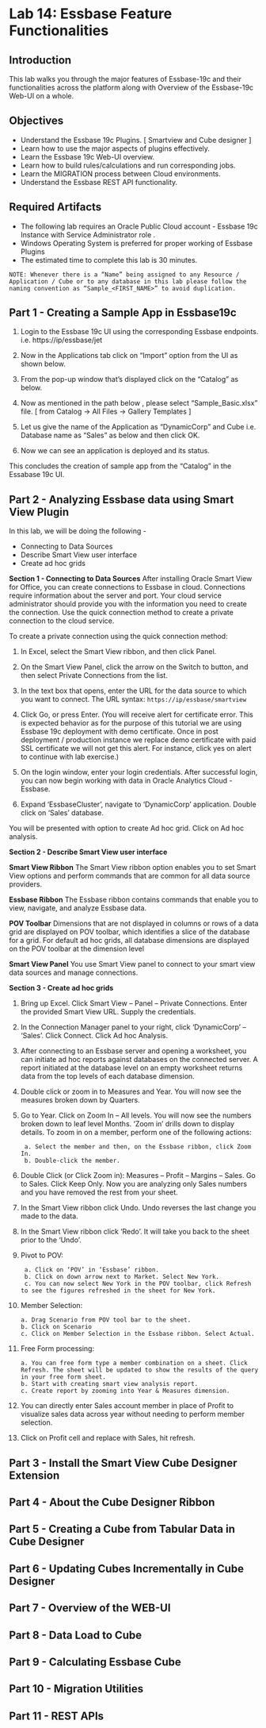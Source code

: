 # Lab 14: Essbase Feature Functionalities

## Introduction

This lab walks you through the major features of Essbase-19c and their functionalities across the platform along with Overview of the Essbase-19c Web-UI on a whole.

## Objectives

*	Understand the Essbase 19c Plugins. [ Smartview and Cube designer ]
*	Learn how to use the major aspects of plugins effectively.
*	Learn the Essbase 19c Web-UI overview.
*	Learn how to build rules/calculations and run corresponding jobs.
*	Learn the MIGRATION process between Cloud environments.
*	Understand the Essbase REST API functionality.

## Required Artifacts

*	The following lab requires an Oracle Public Cloud account - Essbase 19c Instance with Service Administrator role .
*	Windows Operating System is preferred for proper working of Essbase Plugins
*	The estimated time to complete this lab is 30 minutes. 

`NOTE: Whenever there is a “Name” being assigned to any Resource / Application / Cube or to any database in this lab please follow the naming convention as “Sample_<FIRST_NAME>” to avoid duplication.`

## Part 1 - Creating a Sample App in Essbase19c

1.	Login to the Essbase 19c UI using the corresponding Essbase endpoints. i.e. https://ip/essbase/jet

2.	Now in the Applications tab click on “Import” option from the UI as shown below.

3.	 From the pop-up window that’s displayed click on the “Catalog” as below.

4.	Now as mentioned in the path below , please select “Sample_Basic.xlsx” file. [ from Catalog -> All Files -> Gallery Templates ]

5.	Let us give the name of the Application as “DynamicCorp” and Cube i.e. Database name as “Sales” as below and then click OK.

6.	Now we can see an application is deployed and its status. 

This concludes the creation of sample app from the “Catalog” in the Essabase 19c UI.

## Part 2 - Analyzing Essbase data using Smart View Plugin

In this lab, we will be doing the following - 

*	Connecting to Data Sources
*	Describe Smart View user interface
*	Create ad hoc grids

**Section 1 - Connecting to Data Sources**
After installing Oracle Smart View for Office, you can create connections to Essbase in cloud. Connections require information about the server and port. Your cloud service administrator should provide you with the information you need to create the connection. Use the quick connection method to create a private connection to 
the cloud service.

To create a private connection using the quick connection method:

1. In Excel, select the Smart View ribbon, and then click Panel.

2. On the Smart View Panel, click the arrow on the Switch to button, and then select Private Connections from the list.

3. In the text box that opens, enter the URL for the data source to which you want to connect. The URL syntax: `https://ip/essbase/smartview`

4. Click Go, or press Enter. (You will receive alert for certificate error. This is expected behavior as for the purpose of this tutorial we are using Essbase 19c deployment with demo certificate. Once in post deployment / production instance we replace demo certificate with paid SSL certificate we will not get this alert. For instance, click yes on alert to continue with lab exercise.)

5. On the login window, enter your login credentials. After successful login, you can now begin working with data in Oracle Analytics Cloud - Essbase. 

6. Expand ‘EssbaseCluster’, navigate to ‘DynamicCorp’ application. Double click on ‘Sales’ database.

You will be presented with option to create Ad hoc grid. Click on Ad hoc analysis.

**Section 2 - Describe Smart View user interface**

**Smart View Ribbon**
The Smart View ribbon option enables you to set Smart View options and perform commands that are common for all data source providers.

**Essbase Ribbon**
The Essbase ribbon contains commands that enable you to view, navigate, and analyze Essbase data.

**POV Toolbar**
Dimensions that are not displayed in columns or rows of a data grid are displayed on POV toolbar, which identifies a slice of the database for a grid. For default ad hoc grids, all database dimensions are displayed on the POV toolbar at the dimension level

**Smart View Panel** 
You use Smart View panel to connect to your smart view data sources and manage connections.

**Section 3 - Create ad hoc grids**
1. Bring up Excel. Click Smart View – Panel – Private Connections. Enter the provided Smart View URL. Supply the credentials.
2. In the Connection Manager panel to your right, click ‘DynamicCorp’ – ‘Sales’. Click Connect. Click Ad hoc Analysis. 
3. After connecting to an Essbase server and opening a worksheet, you can initiate ad hoc reports against databases on the connected server. A report initiated at the database level on an empty worksheet returns data from the top levels of each database dimension.
4. Double click or zoom in to Measures and Year. You will now see the measures broken down by Quarters.
5. Go to Year. Click on Zoom In – All levels. You will now see the numbers broken down to leaf level Months. ‘Zoom in’ drills down to display details. To zoom in on a member, perform one of the following actions:

        a. Select the member and then, on the Essbase ribbon, click Zoom In.
        b. Double-click the member.

6. Double Click (or Click Zoom in): Measures – Profit – Margins – Sales. Go to Sales. Click Keep Only. Now you are analyzing only Sales numbers and you have removed the rest from your sheet. 
7. In the Smart View ribbon click Undo. Undo reverses the last change you made to the data. 
8. In the Smart View ribbon click ‘Redo’. It will take you back to the sheet prior to the ‘Undo’. 
9. Pivot to POV: 

        a. Click on ‘POV’ in ‘Essbase’ ribbon. 
        b. Click on down arrow next to Market. Select New York. 
        c. You can now select New York in the POV toolbar, click Refresh to see the figures refreshed in the sheet for New York. 

10. Member Selection: 

        a. Drag Scenario from POV tool bar to the sheet. 
        b. Click on Scenario
        c. Click on Member Selection in the Essbase ribbon. Select Actual.
        
11. Free Form processing: 

        a. You can free form type a member combination on a sheet. Click Refresh. The sheet will be updated to show the results of the query in your free form sheet. 
        b. Start with creating smart view analysis report.
        c. Create report by zooming into Year & Measures dimension.

12. You can directly enter Sales account member in place of Profit to visualize sales data across year without needing to perform member selection.

13. Click on Profit cell and replace with Sales, hit refresh.


## Part 3 - Install the Smart View Cube Designer Extension
## Part 4 - About the Cube Designer Ribbon
## Part 5 - Creating a Cube from Tabular Data in Cube Designer 
## Part 6 - Updating Cubes Incrementally in Cube Designer
## Part 7 - Overview of the WEB-UI
## Part 8 - Data Load to Cube
## Part 9 - Calculating Essbase Cube
## Part 10 - Migration Utilities
## Part 11 - REST APIs

